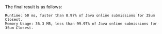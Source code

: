 The final result is as follows:

```
Runtime: 50 ms, faster than 8.97% of Java online submissions for 3Sum Closest.
Memory Usage: 36.3 MB, less than 99.97% of Java online submissions for 3Sum Closest.
```
